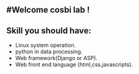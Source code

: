 #Welcome cosbi lab !
--- 
## Skill you should have:
- Linux system operation.
- python in data processing.
- Web framework(Django or ASP).
- Web front end language (html,css,javascripts).
